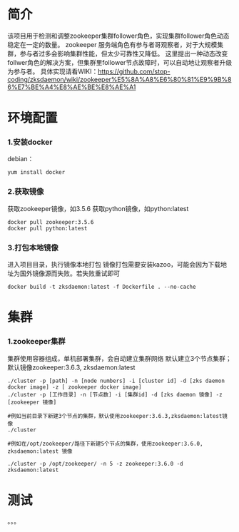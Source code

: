 # 简介

该项目用于检测和调整zookeeper集群follower角色，实现集群follower角色动态稳定在一定的数量。
zookeeper 服务端角色有参与者哥观察者，对于大规模集群，参与者过多会影响集群性能，但太少可靠性又降低。
这里提出一种动态改变follwer角色的解决方案，但集群里follower节点故障时，可以自动地让观察者升级为参与者。
具体实现请看WIKI：<https://github.com/stop-coding/zksdaemon/wiki/zookeeper%E5%8A%A8%E6%80%81%E9%9B%86%E7%BE%A4%E8%AE%BE%E8%AE%A1>


# 环境配置

### 1.安装docker
debian：

    yum install docker

### 2.获取镜像

获取zookeeper镜像，如3.5.6
获取python镜像，如python:latest

    docker pull zookeeper:3.5.6
    docker pull python:latest

### 3.打包本地镜像
进入项目目录，执行镜像本地打包
镜像打包需要安装kazoo，可能会因为下载地址为国外镜像源而失败。若失败重试即可

    docker build -t zksdaemon:latest -f Dockerfile . --no-cache

# 集群
### 1.zookeeper集群

集群使用容器组成，单机部署集群，会自动建立集群网络
默认建立3个节点集群；
默认镜像zookeeper:3.6.3, zksdaemon:latest

    ./cluster -p [path] -n [node numbers] -i [cluster id] -d [zks daemon docker image] -z [ zookeeper docker image]
    ./cluster -p [工作目录] -n [节点数] -i [集群id] -d [zks daemon 镜像] -z [zookeeper 镜像]

    #例如当前目录下新建3个节点的集群，默认使用zookeeper:3.6.3,zksdaemon:latest镜像
    ./cluster

    #例如在/opt/zookeeper/路径下新建5个节点的集群，使用zookeeper:3.6.0, zksdaemon:latest 镜像

    ./cluster -p /opt/zookeeper/ -n 5 -z zookeeper:3.6.0 -d zksdaemon:latest

# 测试
 。。。

